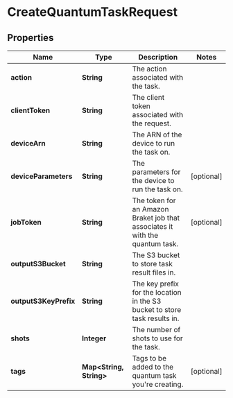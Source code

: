 

# CreateQuantumTaskRequest


## Properties

| Name | Type | Description | Notes |
|------------ | ------------- | ------------- | -------------|
|**action** | **String** | The action associated with the task. |  |
|**clientToken** | **String** | The client token associated with the request. |  |
|**deviceArn** | **String** | The ARN of the device to run the task on. |  |
|**deviceParameters** | **String** | The parameters for the device to run the task on. |  [optional] |
|**jobToken** | **String** | The token for an Amazon Braket job that associates it with the quantum task. |  [optional] |
|**outputS3Bucket** | **String** | The S3 bucket to store task result files in. |  |
|**outputS3KeyPrefix** | **String** | The key prefix for the location in the S3 bucket to store task results in. |  |
|**shots** | **Integer** | The number of shots to use for the task. |  |
|**tags** | **Map&lt;String, String&gt;** | Tags to be added to the quantum task you&#39;re creating. |  [optional] |



